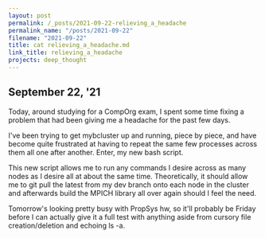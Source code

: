 ```yaml
---
layout: post
permalink: /_posts/2021-09-22-relieving_a_headache
permalink_name: "/posts/2021-09-22"
filename: "2021-09-22"
title: cat relieving_a_headache.md
link_title: relieving_a_headache
projects: deep_thought
---
```

## September 22, '21

Today, around studying for a CompOrg exam, I spent some time fixing a problem that had been giving me a headache for the past few days.

I've been trying to get mybcluster up and running, piece by piece, and have become quite frustrated at having to repeat the same few processes across them all one after another. Enter, my new bash script.

This new script allows me to run any commands I desire across as many nodes as I desire all at about the same time. Theoretically, it should allow me to git pull the latest from my dev branch onto each node in the cluster and afterwards build the MPICH library all over again should I feel the need.

Tomorrow's looking pretty busy with PropSys hw, so it'll probably be Friday before I can actually give it a full test with anything aside from cursory file creation/deletion and echoing ls -a.
